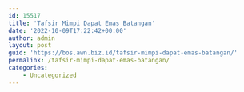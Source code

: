 ```yaml
---
id: 15517
title: 'Tafsir Mimpi Dapat Emas Batangan'
date: '2022-10-09T17:22:42+00:00'
author: admin
layout: post
guid: 'https://bos.awn.biz.id/tafsir-mimpi-dapat-emas-batangan/'
permalink: /tafsir-mimpi-dapat-emas-batangan/
categories:
    - Uncategorized
---
```


